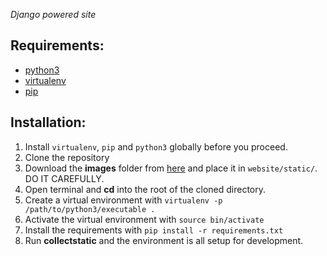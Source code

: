 *Django powered site*

Requirements:
-------------
- [python3][python3]
- [virtualenv][virtualenv]
- [pip][pip]

Installation:
-------------
1. Install `virtualenv`, `pip` and `python3` globally before you proceed.
2. Clone the repository
3. Download the **images** folder from [here][images] and place it in `website/static/`. DO IT CAREFULLY.
4. Open terminal and **cd** into the root of the cloned directory.
5. Create a virtual environment with `virtualenv -p /path/to/python3/executable .`
6. Activate the virtual environment with `source bin/activate`
7. Install the requirements with `pip install -r requirements.txt`
8. Run **collectstatic** and the environment is all setup for development.

[python3]: https://docs.python.org/3/using/
[virtualenv]: https://virtualenv.pypa.io/en/stable/installation/
[pip]: https://pip.pypa.io/en/stable/installing/
[images]: /